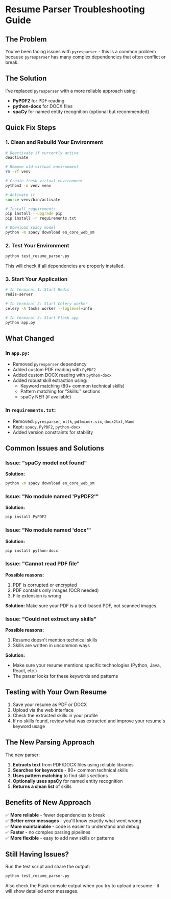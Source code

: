 # Resume Parser Troubleshooting Guide

## The Problem
You've been facing issues with `pyresparser` - this is a common problem because `pyresparser` has many complex dependencies that often conflict or break.

## The Solution
I've replaced `pyresparser` with a more reliable approach using:
- **PyPDF2** for PDF reading
- **python-docx** for DOCX files
- **spaCy** for named entity recognition (optional but recommended)

## Quick Fix Steps

### 1. Clean and Rebuild Your Environment

```bash
# Deactivate if currently active
deactivate

# Remove old virtual environment
rm -rf venv

# Create fresh virtual environment
python3 -m venv venv

# Activate it
source venv/bin/activate

# Install requirements
pip install --upgrade pip
pip install -r requirements.txt

# Download spaCy model
python -m spacy download en_core_web_sm
```

### 2. Test Your Environment

```bash
python test_resume_parser.py
```

This will check if all dependencies are properly installed.

### 3. Start Your Application

```bash
# In terminal 1: Start Redis
redis-server

# In terminal 2: Start Celery worker
celery -A tasks worker --loglevel=info

# In terminal 3: Start Flask app
python app.py
```

## What Changed

### In `app.py`:
- Removed `pyresparser` dependency
- Added custom PDF reading with `PyPDF2`
- Added custom DOCX reading with `python-docx`
- Added robust skill extraction using:
  - Keyword matching (80+ common technical skills)
  - Pattern matching for "Skills:" sections
  - spaCy NER (if available)

### In `requirements.txt`:
- Removed: `pyresparser`, `nltk`, `pdfminer.six`, `docx2txt`, `Wand`
- Kept: `spacy`, `PyPDF2`, `python-docx`
- Added version constraints for stability

## Common Issues and Solutions

### Issue: "spaCy model not found"
**Solution:**
```bash
python -m spacy download en_core_web_sm
```

### Issue: "No module named 'PyPDF2'"
**Solution:**
```bash
pip install PyPDF2
```

### Issue: "No module named 'docx'"
**Solution:**
```bash
pip install python-docx
```

### Issue: "Cannot read PDF file"
**Possible reasons:**
1. PDF is corrupted or encrypted
2. PDF contains only images (OCR needed)
3. File extension is wrong

**Solution:** Make sure your PDF is a text-based PDF, not scanned images.

### Issue: "Could not extract any skills"
**Possible reasons:**
1. Resume doesn't mention technical skills
2. Skills are written in uncommon ways

**Solution:** 
- Make sure your resume mentions specific technologies (Python, Java, React, etc.)
- The parser looks for these keywords and patterns

## Testing with Your Own Resume

1. Save your resume as PDF or DOCX
2. Upload via the web interface
3. Check the extracted skills in your profile
4. If no skills found, review what was extracted and improve your resume's keyword usage

## The New Parsing Approach

The new parser:
1. **Extracts text** from PDF/DOCX files using reliable libraries
2. **Searches for keywords** - 80+ common technical skills
3. **Uses pattern matching** to find skills sections
4. **Optionally uses spaCy** for named entity recognition
5. **Returns a clean list** of skills

## Benefits of New Approach

✅ **More reliable** - fewer dependencies to break  
✅ **Better error messages** - you'll know exactly what went wrong  
✅ **More maintainable** - code is easier to understand and debug  
✅ **Faster** - no complex parsing pipelines  
✅ **More flexible** - easy to add new skills or patterns

## Still Having Issues?

Run the test script and share the output:
```bash
python test_resume_parser.py
```

Also check the Flask console output when you try to upload a resume - it will show detailed error messages.

